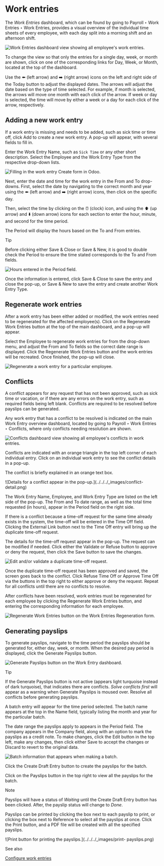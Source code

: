# Work entries

The _Work Entries_ dashboard, which can be found by going to Payroll ‣ Work
Entries ‣ Work Entries, provides a visual overview of the individual time
sheets of every employee, with each day split into a morning shift and an
afternoon shift.

![Work Entries dashboard view showing all employee's work
entries.](../../../_images/work-entries-overview.png)

To change the view so that only the entries for a single day, week, or month
are shown, click on one of the corresponding links for Day, Week, or Month,
located at the top of the dashboard.

Use the ⬅️ (left arrow) and ➡️ (right arrow) icons on the left and right side
of the Today button to adjust the displayed dates. The arrows will adjust the
date based on the type of time selected. For example, if month is selected,
the arrows will move one month with each click of the arrow. If week or day is
selected, the time will move by either a week or a day for each click of the
arrow, respectively.

## Adding a new work entry

If a work entry is missing and needs to be added, such as sick time or time
off, click Add to create a new work entry. A pop-up will appear, with several
fields to fill in.

Enter the Work Entry Name, such as `Sick Time` or any other short description.
Select the Employee and the Work Entry Type from the respective drop-down
lists.

![Filling in the work entry Create form in Odoo.](../../../_images/create.png)

Next, enter the date and time for the work entry in the From and To drop-
downs. First, select the date by navigating to the correct month and year
using the ⬅️ (left arrow) and ➡️ (right arrow) icons, then click on the
specific day.

Then, select the time by clicking on the ⏰ (clock) icon, and using the ⬆️ (up
arrow) and ⬇️ (down arrow) icons for each section to enter the hour, minute,
and second for the time period.

The Period will display the hours based on the To and From entries.

Tip

Before clicking either Save & Close or Save & New, it is good to double check
the Period to ensure the time stated corresponds to the To and From fields.

![Hours entered in the Period field.](../../../_images/period.png)

Once the information is entered, click Save & Close to save the entry and
close the pop-up, or Save & New to save the entry and create another Work
Entry Type.

## Regenerate work entries

After a work entry has been either added or modified, the work entries need to
be regenerated for the affected employee(s). Click on the Regenerate Work
Entries button at the top of the main dashboard, and a pop-up will appear.

Select the Employee to regenerate work entries for from the drop-down menu,
and adjust the From and To fields so the correct date range is displayed.
Click the Regenerate Work Entries button and the work entries will be
recreated. Once finished, the pop-up will close.

![Regenerate a work entry for a particular
employee.](../../../_images/regenerate-details.png)

## Conflicts

A conflict appears for any request that has not been approved, such as sick
time or vacation, or if there are any errors on the work entry, such as
required fields being left blank. Conflicts are required to be resolved before
payslips can be generated.

Any work entry that has a conflict to be resolved is indicated on the main
Work Entry overview dashboard, located by going to Payroll ‣ Work Entries ‣
Conflicts, where only conflicts needing resolution are shown.

![Conflicts dashboard view showing all employee's conflicts in work
entries.](../../../_images/conflicts.png)

Conflicts are indicated with an orange triangle in the top left corner of each
individual entry. Click on an individual work entry to see the conflict
details in a pop-up.

The conflict is briefly explained in an orange text box.

![Details for a conflict appear in the pop-up.](../../../_images/conflict-
detail.png)

The Work Entry Name, Employee, and Work Entry Type are listed on the left side
of the pop-up. The From and To date range, as well as the total time requested
(in hours), appear in the Period field on the right side.

If there is a conflict because a time-off request for the same time already
exists in the system, the time-off will be entered in the Time Off field.
Clicking the External Link button next to the Time Off entry will bring up the
duplicate time-off request.

The details for the time-off request appear in the pop-up. The request can be
modified if needed. Click either the Validate or Refuse button to approve or
deny the request, then click the Save button to save the changes.

![Edit and/or validate a duplicate time-off
request.](../../../_images/validate.png)

Once the duplicate time-off request has been approved and saved, the screen
goes back to the conflict. Click Refuse Time Off or Approve Time Off via the
buttons in the top right to either approve or deny the request. Repeat for all
conflicts until there are no conflicts to resolve.

After conflicts have been resolved, work entries must be regenerated for each
employee by clicking the Regenerate Work Entries button, and entering the
corresponding information for each employee.

![Regenerate Work Entries button on the Work Entries Regeneration
form.](../../../_images/regenerate-employee.png)

## Generating payslips

To generate payslips, navigate to the time period the payslips should be
generated for, either day, week, or month. When the desired pay period is
displayed, click the Generate Payslips button.

![Generate Payslips button on the Work Entry
dashboard.](../../../_images/generate-payslips1.png)

Tip

If the Generate Payslips button is not active (appears light turquoise instead
of dark turquoise), that indicates there are conflicts. _Solve conflicts
first_ will appear as a warning when Generate Payslips is moused over. Resolve
all conflicts before generating payslips.

A batch entry will appear for the time period selected. The batch name appears
at the top in the Name field, typically listing the month and year for the
particular batch.

The date range the payslips apply to appears in the Period field. The company
appears in the Company field, along with an option to mark the payslips as a
credit note. To make changes, click the Edit button in the top left, make any
changes, then click either Save to accept the changes or Discard to revert to
the original data.

![Batch information that appears when making a
batch.](../../../_images/batch.png)

Click the Create Draft Entry button to create the payslips for the batch.

Click on the Payslips button in the top right to view all the payslips for the
batch.

Note

Payslips will have a status of _Waiting_ until the Create Draft Entry button
has been clicked. After, the payslip status will change to _Done_.

Payslips can be printed by clicking the box next to each payslip to print, or
clicking the box next to Reference to select all the payslips at once. Click
the Print button, and a PDF file will be created with all the specified
payslips.

![Print button for printing the payslips.](../../../_images/print-
payslips.png)

See also

[Configure work entries](../payroll.html#payroll-work-entries-config)


